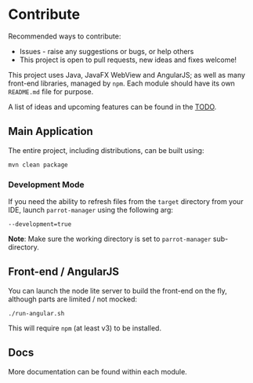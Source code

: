 # Contribute

Recommended ways to contribute:
- Issues - raise any suggestions or bugs, or help others
- This project is open to pull requests, new ideas and fixes welcome!

This project uses Java, JavaFX WebView and AngularJS; as well as many front-end libraries, managed by `npm`. Each
module should have its own `README.md` file for purpose.

A list of ideas and upcoming features can be found in the [TODO](todo.md).

## Main Application
The entire project, including distributions, can be built using:

````
mvn clean package
````

### Development Mode
If you need the ability to refresh files from the `target` directory from your IDE, launch `parrot-manager` using the
following arg:

````
--development=true
````

**Note**: Make sure the working directory is set to `parrot-manager` sub-directory.


## Front-end / AngularJS
You can launch the node lite server to build the front-end on the fly, although parts are limited / not mocked:

````
./run-angular.sh
````

This will require `npm` (at least v3) to be installed.

## Docs
More documentation can be found within each module.
